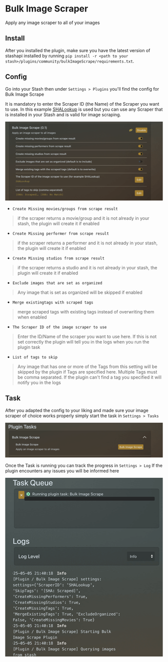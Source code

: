 # Bulk Image Scraper

Apply any image scraper to all of your images 

## Install

After you installed the plugin, make sure you have the latest version of stashapi installed by running `pip install -r <path to your stash>/plugins/community/bulkImageScrape/requirements.txt`.

## Config

Go into your Stash then under `Settings > Plugins` you'll find the config for Bulk Image Scrape

It is mandatory to enter the Scraper ID (the Name) of the Scraper you want to use. In this example [SHALookup](https://github.com/FansDB/metadata-scrapers) is used but you can use any Scraper that is installed in your Stash and is valid for image scraping.

![Settings](./res/settings.png)

- `Create Missing movies/groups from scrape result`
> if the scraper returns a movie/group and it is not already in your stash, the plugin will create it if enabled
- `Create Missing performer from scrape result`
> if the scraper returns a performer and it is not already in your stash, the plugin will create it if enabled
- `Create Missing studios from scrape result`
> if the scraper returns a studio and it is not already in your stash, the plugin will create it if enabled
- `Exclude images that are set as organized`
> Any image that is set as organized will be skipped if enabled
- `Merge existingtags with scraped tags`
> merge scraped tags with existing tags instead of overwriting them when enabled
- `The Scraper ID of the image scraper to use`
> Enter the ID/Name of the scraper you want to use here. If this is not set correctly the plugin will tell you in the logs when you run the plugin task
- `List of tags to skip`
> Any image that has one or more of the Tags from this setting will be skipped by the plugin if Tags are specified here. Multiple Tags must be comma separated. If the plugin can't find a tag you specified it will notify you in the logs

## Task

After you adapted the config to your liking and made sure your image scraper of choice works properly simply start the task in `Settings > Tasks`

![Task](./res/task.png)

Once the Task is running you can track the progress in `Settings > Log`
If the plugin encounters any issues you will be informed here

![Running](./res/running.png)
